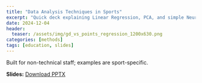 ```yaml
---
title: "Data Analysis Techniques in Sports"
excerpt: "Quick deck explaining Linear Regression, PCA, and simple Neural Nets - what they’re for, how to sanity-check them, and where they fit in a workflow."
date: 2024-12-04
header:
  teaser: /assets/img/gd_vs_points_regression_1200x630.png
categories: [methods]
tags: [education, slides]
---
```

Built for non-technical staff; examples are sport-specific.

**Slides:** [Download PPTX](/Sarvesh_Data%20Analysis%20Techniques%20in%20Sports.pptx)





